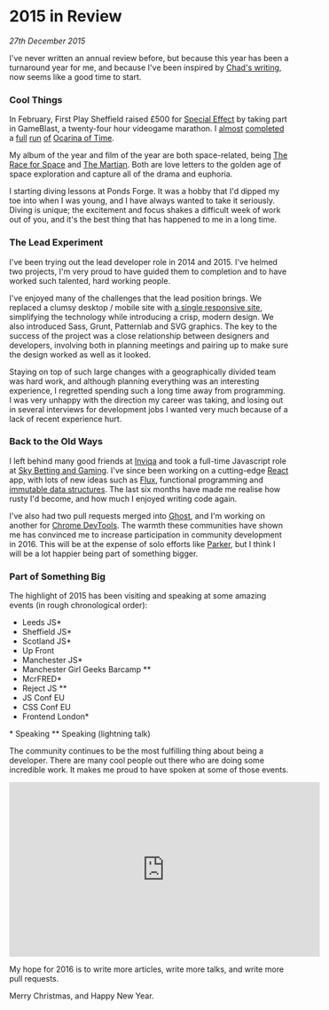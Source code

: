# 2015 in Review
*27th December 2015*

I've never written an annual review before, but because this year has been a turnaround year for me, and because I've been inspired by [Chad's writing](http://www.kitation.co.uk/), now seems like a good time to start.

### Cool Things
In February, First Play Sheffield raised £500 for [Special Effect](http://www.specialeffect.org.uk/) by taking part in GameBlast, a twenty-four hour videogame marathon. I [almost](https://twitter.com/katie_fenn/status/569182399600451584) [completed](https://twitter.com/katie_fenn/status/569264266097917952) a [full](https://twitter.com/katie_fenn/status/569300753405349889) [run](https://twitter.com/katie_fenn/status/569348291453980672) [of](https://twitter.com/katie_fenn/status/569406065198153728) [Ocarina of Time](https://twitter.com/katie_fenn/status/569441484786823168).

My album of the year and film of the year are both space-related, being [The Race for Space](https://open.spotify.com/album/65KwtzkJXw7oT819NFWmEP) and [The Martian](https://en.wikipedia.org/wiki/The_Martian_%28film%29). Both are love letters to the golden age of space exploration and capture all of the drama and euphoria.

I starting diving lessons at Ponds Forge. It was a hobby that I'd dipped my toe into when I was young, and I have always wanted to take it seriously. Diving is unique; the excitement and focus shakes a difficult week of work out of you, and it's the best thing that has happened to me in a long time.

### The Lead Experiment
I've been trying out the lead developer role in 2014 and 2015. I've helmed two projects, I'm very proud to have guided them to completion and to have worked such talented, hard working people.

I've enjoyed many of the challenges that the lead position brings. We replaced a clumsy desktop / mobile site with [a single responsive site](https://www.missguided.co.uk/), simplifying the technology while introducing a crisp, modern design. We also introduced Sass, Grunt, Patternlab and SVG graphics. The key to the success of the project was a close relationship between designers and developers, involving both in planning meetings and pairing up to make sure the design worked as well as it looked.

Staying on top of such large changes with a geographically divided team was hard work, and although planning everything was an interesting experience, I regretted spending such a long time away from programming. I was very unhappy with the direction my career was taking, and losing out in several interviews for development jobs I wanted very much because of a lack of recent experience hurt.

### Back to the Old Ways
I left behind many good friends at [Inviqa](http://inviqa.com/) and took a full-time Javascript role at [Sky Betting and Gaming](http://skybetcareers.com/about-us). I've since been working on a cutting-edge [React](https://facebook.github.io/react/) app, with lots of new ideas such as [Flux](https://github.com/glenjamin/fluctuations), functional programming and [immutable data structures](https://facebook.github.io/immutable-js/). The last six months have made me realise how rusty I'd become, and how much I enjoyed writing code again.

I've also had two pull requests merged into [Ghost](https://ghost.org/), and I'm working on another for [Chrome DevTools](https://developers.google.com/web/tools/chrome-devtools/?hl=en). The warmth these communities have shown me has convinced me to increase participation in community development in 2016. This will be at the expense of solo efforts like [Parker](http://github.com/katiefenn/parker/), but I think I will be a lot happier being part of something bigger.

### Part of Something Big
The highlight of 2015 has been visiting and speaking at some amazing events (in rough chronological order):

- Leeds JS\*
- Sheffield JS\*
- Scotland JS\*
- Up Front
- Manchester JS\*
- Manchester Girl Geeks Barcamp \*\*
- McrFRED\*
- Reject JS \*\*
- JS Conf EU
- CSS Conf EU
- Frontend London\*

\* Speaking
\*\* Speaking (lightning talk)

The community continues to be the most fulfilling thing about being a developer. There are many cool people out there who are doing some incredible work. It makes me proud to have spoken at some of those events.

<iframe width="560" height="315" src="https://www.youtube.com/embed/_-XfJWl6sRs" frameborder="0" allowfullscreen></iframe>

My hope for 2016 is to write more articles, write more talks, and write more pull requests.

Merry Christmas, and Happy New Year.
